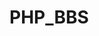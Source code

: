# PHP_BBS
<!-- 참고한것들....(안봐도 딱히 ;ㅋ)
게시판 만들기 참고(~#5까지 함)
https://blog.naver.com/bgpoilkj/220751401209

xampp mysql안될때
https://kinsta.com/knowledgebase/xampp-mysql-shutdown-unexpectedly/

DB접속은 되는데 쿼리문을 못불러올때
https://stackoverflow.com/questions/38759870/xampp-mysql-table-doesnt-exist-in-engine-193

페이징 로직
https://okky.kr/articles/282819

tinyMCE에디터 
https://velog.io/@dvisign/%EC%8A%AC%EB%9E%99-%ED%81%B4%EB%A1%A0%EC%BD%94%EB%94%A9-%EC%97%90%EB%94%94%ED%84%B0-%EB%B6%99%EC%9D%B4%EA%B8%B0#1-tinymce

참고 2
https://techarise.com/upload-image-in-tinymce-editor-using-php/ -->
